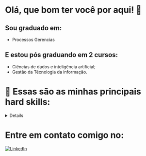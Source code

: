 
# Olá, que bom ter você por aqui! 👀

## Sou graduado em:

- Processos Gerencias
  
## E estou pós graduando em 2 cursos: 

- Ciências de dados e inteligência artificial;
- Gestão da Técnologia da informação. 

# 🦾 Essas são as minhas principais hard skills: 

<details>

| N°   | Hard skills |
|-----:|-----------|
|1     |   SQL     |
|2     |   Python  |
|3     |   MySQL   |
|4     |   NoSQL   |
|5     |     R     |
|6     |   MySQL   |
|7     |   Tableau |
|8     |   PowerBI |
|9     |   ETL     |
|10    |     IA    |

</details>

# Entre em contato comigo no: 
[![LinkedIn](https://img.shields.io/badge/linkedin-%230077B5.svg?style=for-the-badge&logo=linkedin&logoColor=white)](htpps//www.linkedin.com/in/reginald0-junior)
